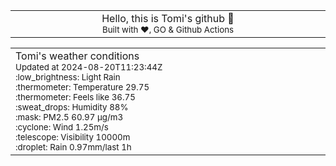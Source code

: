 
<div align="center">
<table>
<tbody>
<td align="center">
<img width="2000" height="0"><br>
Hello, this is Tomi's github 👋<br>
<sup>Built with ❤️, GO & Github Actions</sup><br>
<img width="2000" height="0">
</td>
</tbody>
</table>
</div>
<table>
<tbody>
<td align="left">
<img width="2000" height="0"><br>
Tomi's weather conditions<br>
<sup>Updated at 2024-08-20T11:23:44Z</sup><br>
<sup>:low_brightness: Light Rain</sup><br>
<sup>:thermometer: Temperature 29.75 </sup><br>
<sup>:thermometer: Feels like 36.75</sup><br>
<sup>:sweat_drops: Humidity 88%</sup><br>
<sup>:mask: PM2.5 60.97 μg/m3</sup><br>
<sup>:cyclone: Wind 1.25m/s </sup><br>
<sup>:telescope: Visibility 10000m </sup><br>
<sup>:droplet: Rain 0.97mm/last 1h </sup><br>
<img width="2000" height="0">
</td>
<td align="left">
<img width="2000" height="0"><br>
<br>
<img width="2000" height="0">
</td>
</tbody>
</table>
</div>
    
